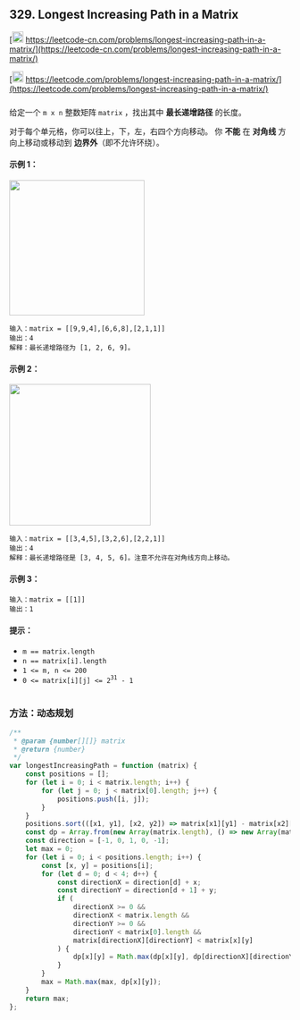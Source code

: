 ## 329. Longest Increasing Path in a Matrix

[<img src="https://static.leetcode-cn.com/cn-mono-assets/production/assets/logo-dark-cn.c42314a8.svg" height="20" /> https://leetcode-cn.com/problems/longest-increasing-path-in-a-matrix/](https://leetcode-cn.com/problems/longest-increasing-path-in-a-matrix/)

[<img src="https://assets.leetcode.com/static_assets/public/webpack_bundles/images/logo-dark.e99485d9b.svg" height="20"/> https://leetcode.com/problems/longest-increasing-path-in-a-matrix/](https://leetcode.com/problems/longest-increasing-path-in-a-matrix/)

###

给定一个 `m x n` 整数矩阵 `matrix` ，找出其中 **最长递增路径** 的长度。

对于每个单元格，你可以往上，下，左，右四个方向移动。 你 **不能** 在 **对角线** 方向上移动或移动到 **边界外**（即不允许环绕）。

#### 示例 1：

<img src="https://assets.leetcode.com/uploads/2021/01/05/grid1.jpg" width="242" />

```
输入：matrix = [[9,9,4],[6,6,8],[2,1,1]]
输出：4
解释：最长递增路径为 [1, 2, 6, 9]。
```

#### 示例 2：

<img src="https://assets.leetcode.com/uploads/2021/01/27/tmp-grid.jpg" width="253" />

```
输入：matrix = [[3,4,5],[3,2,6],[2,2,1]]
输出：4
解释：最长递增路径是 [3, 4, 5, 6]。注意不允许在对角线方向上移动。
```

#### 示例 3：

```
输入：matrix = [[1]]
输出：1
```

#### 提示：

-   `m == matrix.length`
-   `n == matrix[i].length`
-   `1 <= m, n <= 200`
-   `0 <= matrix[i][j] <= 2`<sup>`31`</sup>` - 1`

#

### 方法：动态规划

```js
/**
 * @param {number[][]} matrix
 * @return {number}
 */
var longestIncreasingPath = function (matrix) {
    const positions = [];
    for (let i = 0; i < matrix.length; i++) {
        for (let j = 0; j < matrix[0].length; j++) {
            positions.push([i, j]);
        }
    }
    positions.sort(([x1, y1], [x2, y2]) => matrix[x1][y1] - matrix[x2][y2]);
    const dp = Array.from(new Array(matrix.length), () => new Array(matrix[0].length).fill(1));
    const direction = [-1, 0, 1, 0, -1];
    let max = 0;
    for (let i = 0; i < positions.length; i++) {
        const [x, y] = positions[i];
        for (let d = 0; d < 4; d++) {
            const directionX = direction[d] + x;
            const directionY = direction[d + 1] + y;
            if (
                directionX >= 0 &&
                directionX < matrix.length &&
                directionY >= 0 &&
                directionY < matrix[0].length &&
                matrix[directionX][directionY] < matrix[x][y]
            ) {
                dp[x][y] = Math.max(dp[x][y], dp[directionX][directionY] + 1);
            }
        }
        max = Math.max(max, dp[x][y]);
    }
    return max;
};
```
